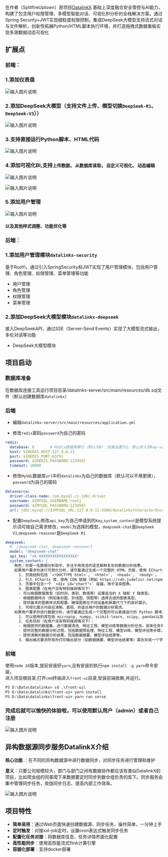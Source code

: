 在作者（SplitfireUptown）原项目<a href=https://github.com/SplitfireUptown/datalinkx>DatalinkX</a>
基础上深度融合安全管控与AI能力，构建了包含用户权限管理、多模型智能对话、可视化BI分析的全栈解决方案。通过Spring
Security+JWT实现细粒度权限控制，集成DeepSeek大模型支持流式对话与文件解析，创新性拓展Python/HTML脚本执行环境，并打造拖拽式数据看板实现多源数据动态可视化

## 扩展点

### 前端：

### 1.添加仪表盘

![输入图片说明](datalinkx-server/src/main/resources/readme/dashboard.png)

### 2.添加DeepSeek大模型（支持文件上传、模型切换`DeepSeek-R1`、`DeepSeek-V3`））

![输入图片说明](datalinkx-server/src/main/resources/readme/deepseek.png)

### 3.支持直接运行Python脚本、HTML代码

![输入图片说明](datalinkx-server/src/main/resources/readme/Python.png)

### 4.添加可视化BI,支持`上传数据`、`从数据库读取`、`自定义可视化`、`动态编辑`

![输入图片说明](datalinkx-server/src/main/resources/readme/BI.png)

![输入图片说明](datalinkx-server/src/main/resources/readme/BI2.png)

### 5.添加用户管理

![输入图片说明](datalinkx-server/src/main/resources/readme/security.png)

#### 以及其他样式调整、功能优化等

### 后端：

### 1.添加用户管理模块`datalinkx-security`

基于RuoYi，通过引入SpringSecurity和JWT实现了用户管理模块，包括用户管理、角色管理、权限管理、菜单管理等功能

- 用户管理
- 角色管理
- 权限管理
- 菜单管理

### 2.添加DeepSeek大模型模块`datalinkx-deepseek`

接入DeepSeekAPI，通过SSE（Server-Send Events）实现了大模型流式输出，多伦对话等功能

- DeepSeek大模型模块

## 项目启动

### 数据库准备

在数据库连接工具运行项目目录/datalinkx-server/src/main/resources/db.sql文件（默认创建数据库`datalinkx`）

### 后端

- 编辑`datalinkx-server/src/main/resources/application.yml`

- 修改`redis`密码`password`为自己的密码

```yml
redis:
  database: 0       # Redis数据库索引（默认为0）,如果设置为1，那么存入的key-value都存放在select 1中
  host: ${REDIS_HOST:127.0.0.1}
  port: ${REDIS_PORT:6379}
  password: ${REDIS_PASSWORD:123456}
  timeout: 10000
```

- 修改`MySQL`数据库`url`中的`datalinkx`为自己的数据库（默认可以不用更换），`password`为自己的密码

```yml
datasource:
  driver-class-name: com.mysql.cj.jdbc.Driver
  username: ${MYSQL_USERNAME:root}
  password: ${MYSQL_PASSWORD:123456}
  url: jdbc:mysql://${MYSQL_URL:127.0.0.1}:3306/datalinkx?characterEncoding=UTF-8&autoReconnect=true&serverTimezone=Asia/Shanghai&zeroDateTimeBehavior=convertToNull
```

- 配置`DeepSeek`,修改`api_key`为自己申请到的`Key`,`system_content`是模型系统提示词可按自己需求修改，`model`为选择的模型，`deepseek-chat`是`DeepSeek V3`,`deepseek-reasoner`是`DeepSeek R1`

```yml
deepseek:
  #  [deepseek-chat, deepseek-reasoner]
  model: "deepseek-chat"
  api_key: "sk-XXXXXXXXXXXXXXXXX"
  system_content: |
    角色：你是一名数据分析助手，专注于用简洁的语言解释复杂的数据分析结果。
    如果用户要求你进行可视化分析，请尽量通过生成一个完整的 HTML 页面，使用 ECharts 进行销售数据可视化展示，具体要求如下：
      1. 页面结构包括 `<!DOCTYPE html>`, `<html>`, `<head>`, `<body>`。
      2. 引入 ECharts 库，使用 CDN 链接（例如 https://cdn.jsdelivr.net/npm/echarts）。
      3. 页面中包含一个 `<div id="chart">` 容器，用于渲染图表。
      4. 图表配置（在用户没有特别强调情况下）：
      - 可以根据数据类型（如时间、类别、数值等）设置适当的 X 轴和 Y 轴类型。
      - 根据数据特点（例如条形图、折线图、饼图等）选择合适的图表类型。
      - 提供基本的图表样式和配置，确保图表在不同设备和屏幕尺寸下的良好展示。
      5. 可视化展示内容应清晰、直观，并适合用户的数据分析需求。
    如果用户要求你进行数据分析，请尽量通过生成一个完整的可以直接运行的 Python 脚本进行数据分析，具体要求如下：
      1. 可以使用的库包括 micropip, numpy, scikit-learn, scipy, pandas以及Python的基本库（不用考虑安装问题，请直接使用）。
      2. 任务目标（在用户没有特别强调情况下）：
      - 根据提供的数据集，进行数据清洗、特征工程、模型训练等数据分析任务。具体任务可以根据数据集的特点自行决定。
      - 提供完整的数据分析过程，包括数据预处理、特征工程、模型训练、模型评估等步骤。
      - 提供清晰的数据分析结果，包括数据摘要、模型评估结果等。
      3. 输出格式要求所有的打印输出部分（如数据摘要、模型评估结果等）需合并成一个字符串作为结果返回，不用打印输出。
```

### 前端
使用`node 18`版本,提前安装好`yarn`,没有安装的执行`npm install -g yarn`命令安装。  
进入项目根目录,打开`cmd`终端进入`front-ui`目录,安装前端依赖,并运行。

```cmd
PS D:\Data\datalinkx> cd .\front-ui\
PS D:\Data\datalinkx\front-ui> yarn install
PS D:\Data\datalinkx\front-ui> yarn run serve
```
### 完成后就可以愉快的体验啦，可以使用默认用户（admin）或者自己注册

![输入图片说明](datalinkx-server/src/main/resources/readme/login.png)

## 异构数据源同步服务DatalinkX介绍

**核心功能** ：在不同的异构数据源中进行数据同步，对同步任务进行管理和维护

**意义**：只要公司规模较大，部门与部门之间有数据协作都应该有类似DatalinkX的项目，比如爬虫组的同事爬下来数据要定时同步到数仓组负责的库下。同步服务会集中管理同步任务，收拢同步日志、提高内部工作效率。

![输入图片说明](datalinkx-server/src/main/resources/readme/image.png)

## 项目特性

- **简单易用**：通过Web页面快速创建数据源、同步任务，操作简单，一分钟上手
- **定时触发**：对接xxl-job定时，设置cron表达式触发同步任务
- **配置化任务对接**：将数据库信息、任务详情界面化配置
- **高性能同步**：使用高性能流式flink计算引擎
- **容器化部署**：支持docker部署
